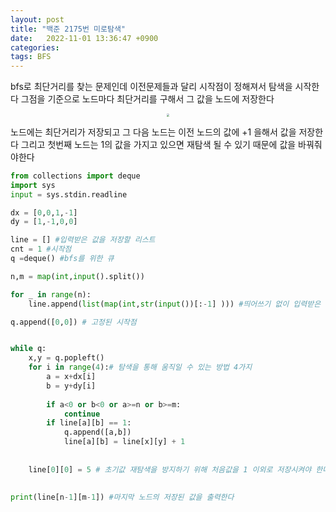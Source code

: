 ```yaml
---
layout: post
title: "백준 2175번 미로탐색"
date:   2022-11-01 13:36:47 +0900
categories:
tags: BFS
---
```


bfs로 최단거리를 찾는 문제인데 이전문제들과 달리 시작점이 정해져서 탐색을 시작한다 그점을 기준으로 노드마다 최단거리를 구해서 그 값을 노드에 저장한다

<center>
<img src="https://user-images.githubusercontent.com/80758613/199185824-965422a7-0948-48dd-9adc-1f1952fe0fd8.jpeg" style="zoom:30%;">
</center>

노드에는 최단거리가 저장되고 그 다음 노드는 이전 노드의 값에 +1 을해서 값을 저장한다 그리고 첫번째 노드는 1의 값을 가지고 있으면 재탐색 될 수 있기 때문에 값을 바꿔줘야한다

``` python
from collections import deque
import sys
input = sys.stdin.readline

dx = [0,0,1,-1]
dy = [1,-1,0,0]

line = [] #입력받은 값을 저장할 리스트
cnt = 1 #시작점
q =deque() #bfs를 위한 큐

n,m = map(int,input().split()) 

for _ in range(n):
    line.append(list(map(int,str(input())[:-1] ))) #띄어쓰기 없이 입력받은 숫자를 하나씩 분리해서 2중 리스트에 저장

q.append([0,0]) # 고정된 시작점


while q:
    x,y = q.popleft()
    for i in range(4):# 탐색을 통해 움직일 수 있는 방법 4가지
        a = x+dx[i]
        b = y+dy[i]
            
        if a<0 or b<0 or a>=n or b>=m:
            continue
        if line[a][b] == 1:
            q.append([a,b])
            line[a][b] = line[x][y] + 1
        
    
    line[0][0] = 5 # 초기값 재탐색을 방지하기 위해 처음값을 1 이외로 저장시켜야 한다
        
            
print(line[n-1][m-1]) #마지막 노드의 저장된 값을 출력한다
```

